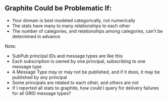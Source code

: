 ## Graphite Could be Problematic If:

- Your domain is best modeled categorically, not numerically
- The stats have many to many relationships to each other
- The number of categories, and relationships among categories, can't be determined in advance

Note:
- SubPub principal IDs and message types are like this
- Each subscription is owned by one principal, subscribing to one message type
- A Message Type may or may not be published, and if it does, it may be published
by any principal
- Some principals are related to each other, and others are not
- If I reported all stats to graphite, how could I query for delivery failures for all GRID message types?

